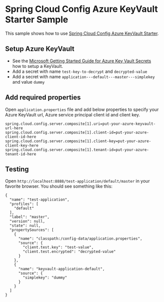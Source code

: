 # Spring Cloud Config Azure KeyVault Starter Sample

This sample shows how to use [Spring Cloud Config Azure KeyVault Starter](../spring-cloud-config-azure-keyvault-starter/).

## Setup Azure KeyVault

* See the [Microsoft Getting Started Guide for Azure Key Vault Secrets](https://docs.microsoft.com/en-us/azure/developer/java/spring-framework/configure-spring-boot-starter-java-app-with-azure-key-vault#create-a-new-azure-key-vault)
  how to setup a KeyVault.
* Add a secret with name `test-key-to-decrypt` and `decrypted-value`
* Add a secret with name `application---default---master---simplekey` and value `dummy`

## Add required properties

Open `application.properties` file and add below properties to specify your Azure KeyVault url, Azure service principal client id and client key.
```
spring.cloud.config.server.composite[1].uri=put-your-azure-keyvault-url-here
spring.cloud.config.server.composite[1].client-id=put-your-azure-client-id-here
spring.cloud.config.server.composite[1].client-key=put-your-azure-client-key-here
spring.cloud.config.server.composite[1].tenant-id=put-your-azure-tenant-id-here
```

## Testing

Open `http://localhost:8888/test-application/default/master` in your favorite browser. You should see something like this:

```
{
  "name": "test-application",
  "profiles": [
    "default"
  ],
  "label": "master",
  "version": null,
  "state": null,
  "propertySources": [
    {
      "name": "classpath:/config-data/application.properties",
      "source": {
        "client.test.key": "test-value",
        "client.test.encrypted": "decrypted-value"
      }
    },
    {
      "name": "keyvault-application-default",
      "source": {
        "simplekey": "dummy"
      }
    }
  ]
}
```
